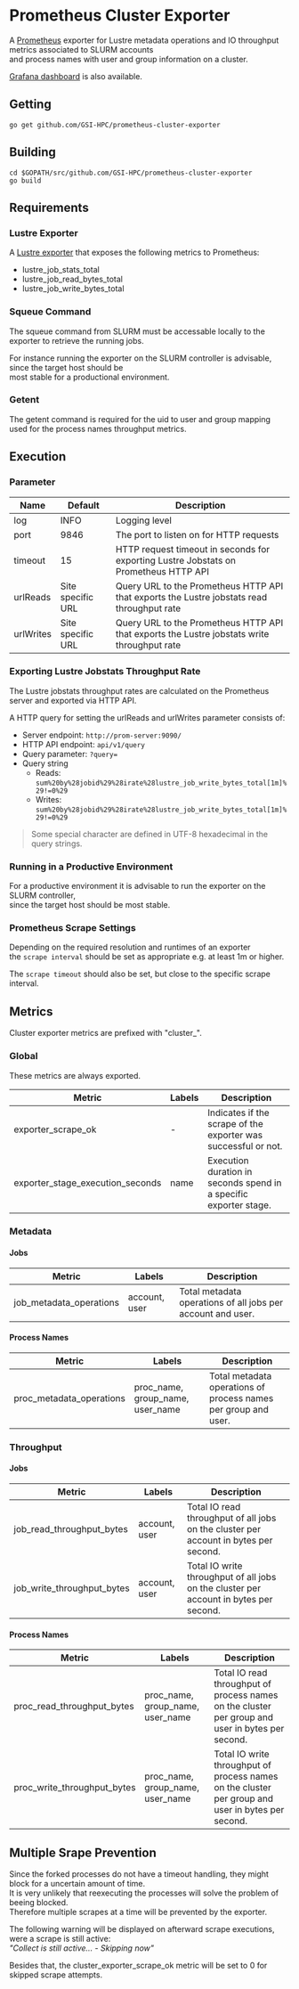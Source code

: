 # Prometheus Cluster Exporter

A [Prometheus](https://prometheus.io/) exporter for Lustre metadata operations and IO throughput metrics associated to SLURM accounts  
and process names with user and group information on a cluster.

[Grafana dashboard](https://grafana.com/grafana/dashboards/14668) is also available.

## Getting

`go get github.com/GSI-HPC/prometheus-cluster-exporter`

## Building

```
cd $GOPATH/src/github.com/GSI-HPC/prometheus-cluster-exporter
go build
```

## Requirements

### Lustre Exporter

A [Lustre exporter](https://github.com/GSI-HPC/lustre_exporter) that exposes the following metrics to Prometheus:

* lustre\_job\_stats\_total
* lustre\_job\_read\_bytes\_total
* lustre\_job\_write\_bytes\_total

### Squeue Command

The squeue command from SLURM must be accessable locally to the exporter to retrieve the running jobs.  

For instance running the exporter on the SLURM controller is advisable, since the target host should be  
most stable for a productional environment.

### Getent

The getent command is required for the uid to user and group mapping used for the process names throughput metrics.

## Execution

### Parameter

| Name      | Default           | Description                                                                                                                        |
| --------- | ----------------- | ---------------------------------------------------------------------------------------------------------------------------------- |
| log       | INFO              | Logging level                                                                                                                      | 
| port      | 9846              | The port to listen on for HTTP requests                                                                                            |
| timeout   | 15                | HTTP request timeout in seconds for exporting Lustre Jobstats on Prometheus HTTP API                                               |
| urlReads  | Site specific URL | Query URL to the Prometheus HTTP API that exports the Lustre jobstats read throughput rate                                         |
| urlWrites | Site specific URL | Query URL to the Prometheus HTTP API that exports the Lustre jobstats write throughput rate                                        |

### Exporting Lustre Jobstats Throughput Rate

The Lustre jobstats throughput rates are calculated on the Prometheus server and exported via HTTP API.  

A HTTP query for setting the urlReads and urlWrites parameter consists of:

* Server endpoint: `http://prom-server:9090/`
* HTTP API endpoint: `api/v1/query`
* Query parameter: `?query=`
* Query string
    * Reads: `sum%20by%28jobid%29%28irate%28lustre_job_write_bytes_total[1m]%29!=0%29`
    * Writes: `sum%20by%28jobid%29%28irate%28lustre_job_write_bytes_total[1m]%29!=0%29`

> Some special character are defined in UTF-8 hexadecimal in the query strings.

### Running in a Productive Environment

For a productive environment it is advisable to run the exporter on the SLURM controller,  
since the target host should be most stable.

### Prometheus Scrape Settings

Depending on the required resolution and runtimes of an exporter  
the `scrape interval` should be set as appropriate e.g. at least 1m or higher.  

The `scrape timeout` should also be set, but close to the specific scrape interval.

## Metrics

Cluster exporter metrics are prefixed with "cluster_".

### Global

These metrics are always exported.

| Metric                              | Labels        | Description                                                       |
| ----------------------------------- | ------------- | ----------------------------------------------------------------- |
| exporter\_scrape\_ok                | -             | Indicates if the scrape of the exporter was successful or not.    |
| exporter\_stage\_execution\_seconds | name          | Execution duration in seconds spend in a specific exporter stage. |

### Metadata

#### **Jobs**

| Metric                     | Labels        | Description                                                 |
| ---------------------------| ------------- | ----------------------------------------------------------- |
| job\_metadata\_operations  | account, user | Total metadata operations of all jobs per account and user. |

#### **Process Names**

| Metric                     | Labels                              | Description                                                     |
| -------------------------- | ----------------------------------- | --------------------------------------------------------------- |
| proc\_metadata\_operations | proc\_name, group\_name, user\_name | Total metadata operations of process names per group and user.  |


### Throughput

#### **Jobs**

| Metric                        | Labels        | Description                                                                           |
| ----------------------------- | ------------- | ------------------------------------------------------------------------------------- |
| job\_read\_throughput\_bytes  | account, user | Total IO read throughput of all jobs on the cluster per account in bytes per second.  |
| job\_write\_throughput\_bytes | account, user | Total IO write throughput of all jobs on the cluster per account in bytes per second. |

#### **Process Names**

| Metric                         | Labels                              | Description                                                                                       |
| ------------------------------ | ----------------------------------- | ------------------------------------------------------------------------------------------------- |
| proc\_read\_throughput\_bytes  | proc\_name, group\_name, user\_name | Total IO read throughput of process names on the cluster per group and user in bytes per second.  |
| proc\_write\_throughput\_bytes | proc\_name, group\_name, user\_name | Total IO write throughput of process names on the cluster per group and user in bytes per second. |

## Multiple Srape Prevention

Since the forked processes do not have a timeout handling, they might block for a uncertain amount of time.  
It is very unlikely that reexecuting the processes will solve the problem of beeing blocked.  
Therefore multiple scrapes at a time will be prevented by the exporter.  

The following warning will be displayed on afterward scrape executions, were a scrape is still active:  
    *"Collect is still active... - Skipping now"*

Besides that, the cluster\_exporter\_scrape\_ok metric will be set to 0 for skipped scrape attempts.  

